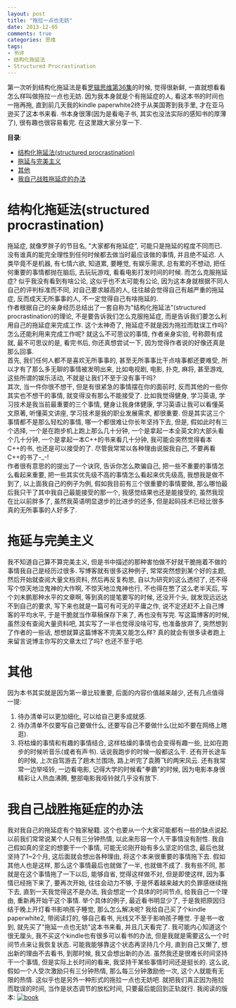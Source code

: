 ```yaml
---
layout: post
title: "拖拉一点也无妨"
date: 2013-12-05
comments: true
categories: 思维
tags: 
- 书评 
- 结构化拖延法
- Structured Procrastination
---
```


第一次听到结构化拖延法是看[罗辑思维第36集](http://v.youku.com/v_show/id_XNTk2NDI0NDg4.html?firsttime=730)的时候, 觉得很新鲜, 一直就想看看怎么样叫做拖拉一点也无妨.  因为我本身就是个有拖延症的人, 看这本书的时间也一拖再拖, 直到前几天我的kindle paperwhite2终于从美国寄到我手里, 才在亚马逊买了这本书来看.  书本身很薄(因为是看电子书, 其实也没法实际的感知书的厚薄了), 很有趣也很容易看完.  在这里跟大家分享一下.

<!-- more -->
<!-- toc-begin -->
**目录**:

* [结构化拖延法(structured procrastination)](#结构化拖延法-structured-procrastination)
* [拖延与完美主义](#拖延与完美主义)
* [其他](#其他)
* [我自己战胜拖延症的办法](#我自己战胜拖延症的办法)

<!-- toc-end -->

# 结构化拖延法(structured procrastination)
拖延症, 就像罗胖子的节目名, "大家都有拖延症", 可能只是拖延的程度不同而已.  没有谁真的能完全理性到任何时候都去做当时最应该做的事情, 并且绝不延迟. 人类毕竟不是机器, 有七情六欲, 知道累, 要睡觉, 有娱乐需求, 总有累的不想动, 把任何重要的事情都抛在脑后, 去玩玩游戏, 看看电影打发时间的时候. 而怎么克服拖延症? 似乎我没有看到有啥公论, 这似乎也不太可能有公论, 因为这本身就根据不同人自己的评判标准而不同, 对自己要求越高的人, 往往越会觉得自己有越严重的拖延症, 反而成天无所事事的人, 不一定觉得自己有啥拖延的.  
作者根据自己的亲身经历总结出了一套自称为"结构化拖延法"(structured procrastination)的理论, 不是要告诉我们怎么克服拖延症, 而是告诉我们要怎么利用自己的拖延症来完成工作.  这个太神奇了, 拖延症不就是因为拖拉而耽误工作吗? 怎么还能利用来完成工作呢? 就这么不可思议的事情, 作者亲身实验, 号称颇有成就, 最不可思议的是, 看完书后, 你还真想尝试一下, 因为觉得作者说的好像还真是那么回事.  
首先, 我们任何人都不是喜欢无所事事的, 甚至无所事事比干点啥事都还要难受, 所以才有了那么多无聊的事情被发明出来, 比如电视剧, 电影, 扑克, 麻将, 甚至游戏, 这些所谓的娱乐活动, 不就是让我们不至于没有事干吗?  
其次, 当一件你很不想干, 但是有很紧急的事情摆在你的面前时, 反而其他的一些你其实也不想干的事情, 就变得没有那么不能接受了.  比如我觉得健身, 学习英语, 学习技术是我当前最重要的三个事情, 健身让我身体健康, 学习英语让我可以看懂英文原著, 听懂英文讲座, 学习技术是我的职业发展需求, 都很重要.  但是其实这三个事情都不是那么轻松的事情, 哪一个都很难让你长年坚持下去, 但是, 假如此时有三个选择, 一个是在跑步机上跑上那么几十分钟, 一个是拿起一本全英文的大部头看个几十分钟,  一个是拿起一本C++的书来看几十分钟, 我可能会突然觉得看本C++的书, 也还是可以接受的了.  尽管我常常以各种理由说服我自己, 不要再看C++的书了-_-!  
作者很有意思的的提出了一个诀窍, 告诉你怎么欺骗自己, 把一些不重要的事情怎么看起来重要, 把一些其实优先级不高的事情怎么看起来优先级高, 我想我是做不到了, 以上面我自己的例子为例, 假如我目前有三个很重要的事情要做, 那么哪怕最后我只干了其中我自己最能接受的那一个, 我感觉结果也还是能接受的, 虽然我现在比以前胖多了, 虽然我英语明显退步的比进步的还多, 但是起码技术已经比很多真的无所事事的人好多了.  

# 拖延与完美主义
我不知道自己算不算完美主义, 但是书中描述的那种害怕做不好就干脆拖着不做的事情我自己是经历过很多.  写博客就有很多这种例子, 常常突然想到某个好的主题, 然后开始就查阅大量文档资料, 然后再反复构思, 自以为研究的这么透彻了, 还不得写个惊天地泣鬼神的大作啊, 不惊天地泣鬼神也行, 不也得在憋了这么老半天后, 写个刘未鹏那种水平的文章啊,  等到真的提笔要写的时候, 还没开个头, 就发现远远达不到自己的要求, 写下来也就是一篇可有可无的平庸之作, 说不定还赶不上自己博客的平均水平, 于是干脆就当作草稿保存下来了, 再也没有写完.
写这篇博客的时候, 虽然没有查阅大量资料吧, 其实写了一半也觉得没啥可写, 也准备放弃了, 突然想到了作者的一些话, 想想就算这篇博客不完美又能怎么样? 真的就会有很多读者跑上来留言说博主你写的文章太烂了吗? 也还不至于吧.

# 其他
因为本书其实就是因为第一章比较重要, 后面的内容价值越来越少, 还有几点值得一提:

1. 待办清单可以更加细化, 可以给自己更多成就感.
2. 待办清单不仅要写自己要做什么, 还要写自己不要做什么(比如不要在网络上瞎逛).
3. 将枯燥的事情和有趣的事情结合, 这样枯燥的事情也会变得有趣一些, 比如在跑步的时候听音乐(或者有声书). 话说我跑步的时候一般都这么干.   还有开长途车的时候, 上次自驾游去了趟木兰围场, 路上听完了袁腾飞的两宋风云.  还有我常常一边举哑铃, 一边看电影, 记得大学的时候看"拳霸"的时候, 因为电影本身很精彩让人热血沸腾, 整部电影我哑铃就几乎没有放下.

# 我自己战胜拖延症的办法
我对我自己的拖延症有个独家秘籍.  这个也要从一个大家可能都有一些的缺点说起.  以前我们常常说某个人只有三分钟热情, 以此来形容一个人干事情没有耐性. 我自己假如真的坚定的想要干一个事情, 可能无论刚开始有多么坚定的信念, 最后也就坚持了1~2个月, 这后面就会想出各种理由, 将这个本来很重要的事情拖下去.
假如其他人也是这样, 那么这个事情最后也就做了一半, 也就做不成了.  我有些不同, 那就是在这个事情拖了一下以后, 能够自省, 觉得这样做不对, 但是即使这样, 因为事情已经拖下来了, 要再次开始, 往往会动力不够, 于是怀着越来越大的负罪感继续拖下去, 直到一天我觉得这不是办法, 我会想定一个具体的时间节点, 给我自己一个理由, 重新再开始干这个事情.
举个具体的例子, 最近看书明显少了, 于是我把原因归结于晚上开灯看书影响孩子睡觉, 那么怎么解决呢? 我给自己买了个kindle paperwhite2, 带阅读灯的, 够自己看书, 光线又不至于影响孩子睡觉. 于是书一收到, 就先买了"拖延一点也无妨"这本书来看, 并且几天看完了.
我可能内心知道这个很无厘头, 我不买这个kindle也有很多可以看书的办法, 但是我就是需要这么一个时间节点来让我恢复状态.  可能我能够靠这个状态再坚持几个月, 直到自己又懒了, 想出新的理由不去看书,  到那时候, 我又会想出新的办法.  虽然我还是很难长时间坚持干一个事情, 但是实际上长时间的看来, 我坚持干某些事情时间还是挺长的.
这么说, 假如一个人受次激励只有三分钟热情, 那么每三分钟激励他一次, 这个人就能有无限的热情.
这似乎也是另外一种形式的拖拉一点也无妨吧. 就把我们真正因为拖拉而耽误的时间, 当作是状态调节的放松时间, 只要最后能回到正轨就行.
我阅读的版本: 
[![book](http://jtianling-blog.oss-cn-hangzhou.aliyuncs.com/2266/book.jpg)](http://www.amazon.cn/gp/product/B00DMWN5Z0/ref=as_li_ss_tl?ie=UTF8&camp=536&creative=3132&creativeASIN=B00DMWN5Z0&linkCode=as2&tag=jtianlinsblog-23")
